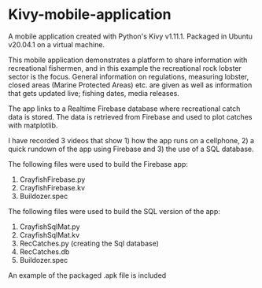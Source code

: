 # Kivy-mobile-application
A mobile application created with Python's Kivy v1.11.1. Packaged in Ubuntu v20.04.1 on a virtual machine. 

This mobile application demonstrates a platform to share information with recreational fishermen, and in this example the recreational rock lobster sector is the focus. General information on regulations, measuring lobster, closed areas (Marine Protected Areas) etc. are given as well as information that gets updated live; fishing dates, media releases. 

The app links to a Realtime Firebase database where recreational catch data is stored. The data is retrieved from Firebase and used to plot catches with matplotlib. 

I have recorded 3 videos that show 1) how the app runs on a cellphone, 2) a quick rundown of the app using Firebase and 3) the use of a SQL database. 

The following files were used to build the Firebase app:

1. CrayfishFirebase.py
2. CrayfishFirebase.kv
3. Buildozer.spec

The following files were used to build the SQL version of the app:

1. CrayfishSqlMat.py
2. CrayfishSqlMat.kv
3. RecCatches.py (creating the Sql database) 
4. RecCatches.db 
5. Buildozer.spec

An example of the packaged .apk file is included 

